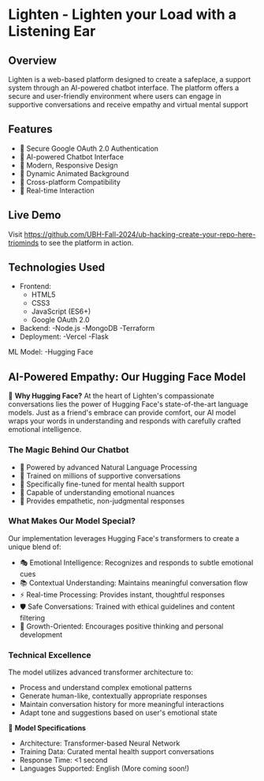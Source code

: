 # Lighten - Lighten your Load with a Listening Ear

## Overview
Lighten is a web-based platform designed to create a safeplace, a support system through an AI-powered chatbot interface. The platform offers a secure and user-friendly environment where users can engage in supportive conversations and receive empathy and virtual mental support

## Features
- 🔐 Secure Google OAuth 2.0 Authentication
- 💬 AI-powered Chatbot Interface
- 🎨 Modern, Responsive Design
- 🌈 Dynamic Animated Background
- 📱 Cross-platform Compatibility
- 🔄 Real-time Interaction

## Live Demo
Visit https://github.com/UBH-Fall-2024/ub-hacking-create-your-repo-here-triominds to see the platform in action.

## Technologies Used
- Frontend:
  - HTML5
  - CSS3
  - JavaScript (ES6+)
  - Google OAuth 2.0
- Backend:
  -Node.js
  -MongoDB
  -Terraform
- Deployment:
  -Vercel
  -Flask

ML Model:
-Hugging Face

## AI-Powered Empathy: Our Hugging Face Model

🤗 **Why Hugging Face?**
At the heart of Lighten's compassionate conversations lies the power of Hugging Face's state-of-the-art language models. Just as a friend's embrace can provide comfort, our AI model wraps your words in understanding and responds with carefully crafted emotional intelligence.

### The Magic Behind Our Chatbot
- 🧠 Powered by advanced Natural Language Processing
- 💭 Trained on millions of supportive conversations
- 🎯 Specifically fine-tuned for mental health support
- 🌟 Capable of understanding emotional nuances
- 🤝 Provides empathetic, non-judgmental responses

### What Makes Our Model Special?
Our implementation leverages Hugging Face's transformers to create a unique blend of:
- 🎭 Emotional Intelligence: Recognizes and responds to subtle emotional cues
- 📚 Contextual Understanding: Maintains meaningful conversation flow
- ⚡ Real-time Processing: Provides instant, thoughtful responses
- 🛡️ Safe Conversations: Trained with ethical guidelines and content filtering
- 🌱 Growth-Oriented: Encourages positive thinking and personal development

### Technical Excellence
The model utilizes advanced transformer architecture to:
- Process and understand complex emotional patterns
- Generate human-like, contextually appropriate responses
- Maintain conversation history for more meaningful interactions
- Adapt tone and suggestions based on user's emotional state



🔬 **Model Specifications**
- Architecture: Transformer-based Neural Network
- Training Data: Curated mental health support conversations
- Response Time: <1 second
- Languages Supported: English (More coming soon!)

